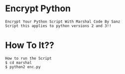 # Encrypt Python

```
Encrypt Your Python Script With Marshal Code By Sanz
Script this applies to python versions 2 and 3!!

```
# How To It??

```
How to run the Script
$ cd marshal
$ python2 enc.py
```
